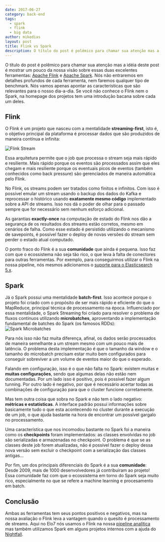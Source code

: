 ```yaml
---
date: 2017-06-27
category: back-end
tags:
  - spark
  - flink
  - big data
author: mikedias
layout: post
title: Flink vs Spark
description: O título do post é polêmico para chamar sua atenção mas a idéia deste post é mostrar um pouco da nossa visão sobre essas duas excelentes ferramentas: Apache Flink e Apache Spark.
---
```


O título do post é polêmico para chamar sua atenção mas a idéia deste post é mostrar um pouco da nossa visão sobre essas duas excelentes ferramentas: [Apache Flink](http://flink.apache.org/) e [Apache Spark](http://spark.apache.org/). Nós não entraremos em detalhes profundos de cada ferramenta, nem faremos qualquer tipo de benchmark. Nós vamos apenas apontar as características que são relevantes para o nosso dia-a-dia. 
Se você não conhece o Flink nem o Spark, na homepage dos projetos tem uma introdução bacana sobre cada um deles.

## Flink

O Flink é um projeto que nasceu com a mentalidade **streaming-first**, isto é, 
o objetivo principal da plataforma é processar dados que são produzidos de maneira contínua e infinita:

![Flink Stream](../images/flink-spark-1.png)

Essa arquitetura permite que o job que processa o stream seja mais rápido e resiliente. Mais rápido porque os eventos são processados assim que eles chegam e mais resiliente porque os eventuais picos de eventos (também conhecidos como back pressure) são gerenciados de maneira automática pelo Flink.

No Flink, os streams podem ser tratados como finitos e infinitos. Com isso é possível emular um stream usando o backup dos dados do Kafka e reprocessar o histórico usando **exatamente mesmo código** implementado sobre a API de streams. Isso nos dá o poder de olhar para o passado sempre que for necessário sem nenhum esforço adicional.

As garantias **exactly-once** na computação de estado do Flink nos dão a segurança de os resultados dos streams estão corretos, mesmo em cenários de falha. Como esse estado é persistido utilizando o mecanismo de savepoints, é possível fazer o deploy de novas versões do stream sem perder o estado atual computado.

O ponto fraco do Flink é a sua **comunidade** que ainda é pequena. Isso faz com que o ecossistema não seja tão rico, o que leva à falta de conectores para outras ferramentas. Por exemplo, para conseguirmos utilizar o Flink na nossa pipeline, nós mesmos adicionamos o [suporte para o Elasticsearch 5.x](https://github.com/apache/flink/pull/2767).

## Spark

Já o Spark possui uma mentalidade **batch-first**. Isso acontece porque o projeto foi criado com o propósito de ser mais rápido e eficiente do que o MapReduce, principal técnica de processamento na época. Influenciado por essa mentalidade, o Spark Streaming foi criado para resolver o problema de fluxos continuos utilizando **microbatches**, aproventando a implementação fundamental de batches do Spark (os famosos RDDs):
![Spark Microbatches](../images/flink-spark-2.png)

Para nós isso não faz muita diferença, afinal, os dados serão processados de maneira semelhante a um stream mesmo com um pouco mais de latência. O problema desta implementação é que o tamanho da window e o tamanho do microbatch precisam estar muito bem configurados para conseguir sobreviver a um volume de eventos maior do que o esperado.

Falando em configuração, isso é o que não falta no Spark: existem muitas e **muitas configurações**, sendo que algumas delas não estão nem documentadas. Por um lado isso é positivo, pois é possível fazer algum tunning. Por outro lado é negativo, por que é necessário acertar todas as combinações de configuração para que o cluster funcione corretamente.

Mas tem outra coisa que sobra no Spark e não tem o lado negativo: **métricas e estatísticas**. A interface padrão possui informações sobre basicamente tudo o que esta acontecendo no cluster durante a execução de um job, o que ajuda bastante na hora de encontrar um possível gargalo no processamento.

Uma característica que nos incomodou bastante no Spark foi a maneira como os **checkpoints** foram implementados: as classes envolvidas no job são serializadas e armazenadas no checkpoint. O problema é que se as classes deste job forem atualizadas, não é possível fazer o deploy dessa nova versão sem excluir o checkpoint com a serialização das classes antigas...

Por fim, um dos principais diferenciais do Spark é a sua **comunidade**: Desde 2009, mais de 1000 desenvolvedores já contribuiram ao projeto! Essa comunidade faz com que o ecossistema em torno do Spark seja muito rico, especialmente no que se refere a machine learning e procesamento em batch. 

## Conclusão

Ambas as ferramentas tem seus pontos positivos e negativos, mas na nossa avaliação o Flink leva a vantagem quando o quesito é processamento de streams. Aqui no Elo7 nós usamos o Flink na nossa [pipeline analítica](/elo7-analytics-elytics/) mas também utilizamos Spark em alguns projetos internos com a ajuda do [Nightfall](/nightfall/).

